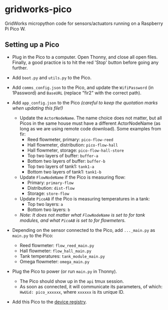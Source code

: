 # gridworks-pico

GridWorks micropython code for sensors/actuators running on a Raspberry Pi Pico W.

## Setting up a Pico

- Plug in the Pico to a computer. Open Thonny, and close all open files. Finally, a good practice is to hit the red 'Stop' button before going any further.

- Add `boot.py` and `utils.py` to the Pico.

- Add `comms_config.json` to the Pico, and update the `WifiPassword` (in 1Password) and `BaseURL` (replace "fir2" with the correct path).

- Add `app_config.json` to the Pico *(careful to keep the quotation marks when updating this file!)*
  - Update the `ActorNodeName`. The name choice does not matter, but all Picos in the same house must have a different ActorNodeName (as long as we are using remote code download). Some examples from fir: 
    - Reed flowmeter, primary: `pico-flow-reed`
    - Hall flowmeter, distribution: `pico-flow-hall`
    - Hall flowmeter, storage: `pico-flow-hall-store`
    - Top two layers of buffer: `buffer-a`
    - Bottom two layers of buffer: `buffer-b`
    - Top two layers of tank1: `tank1-a`
    - Bottom two layers of tank1: `tank1-b`
  - Update `FlowNodeName` if the Pico is measuring flow:
    - Primary: `primary-flow`
    - Distribution: `dist-flow`
    - Storage: `store-flow`
  - Update `PicoAB` if the Pico is measuring temperatures in a tank:
    - Top two layers: `a`
    - Bottom two layers: `b`
  - *Note: It does not matter what `FlowNodeName` is set to for tank modules, and what `PicoAB` is set to for flowmeters.*
  
- Depending on the sensor connected to the Pico, add `..._main.py` as `main.py` to the Pico:
  - Reed flowmeter: `flow_reed_main.py`
  - Hall flowmeter: `flow_hall_main.py`
  - Tank temperatures: `tank_module_main.py`
  - Omega flowmeter: `omega_main.py`

- Plug the Pico to power (or run `main.py` in Thonny).
  - The Pico should show up in the `api` tmux session. 
  - As soon as connected, it will communicate its parameters, of which: ```HwUid: pico_xxxxxx```, where `xxxxxx` is its unique ID. 
- Add this Pico to the [device registry](https://docs.google.com/spreadsheets/d/1ciNYkqTFreuF7spXqfPVz5j4dWS9rPG2Zydkkh57mLI/edit?pli=1&gid=167548878#gid=167548878).